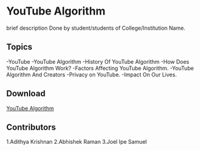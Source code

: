 # YouTube Algorithm
 brief description
 Done by student/students of College/Institution Name.

## Topics

-YouTube
-YouTube Algorithm
-History Of YouTube Algorithm
-How Does YouTube Algorithm Work?
-Factors Affecting YouTube Algorithm.
-YouTube Algorithm And Creators
-Privacy on YouTube.
-Impact On Our Lives.


## Download
[YouTube Algorithm](https://github.com/CIRUS-LAB/Btech-Resources/blob/main/ppt/Youtube%20Algorithm/Youtube%20Algorithm.pptx)

## Contributors

1.Adithya Krishnan
2.Abhishek Raman
3.Joel Ipe Samuel
